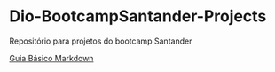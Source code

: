 # Dio-BootcampSantander-Projects
 Repositório para projetos do bootcamp Santander

[Guia Básico Markdown](https://docs.pipz.com/central-de-ajuda/learning-center/guia-basico-de-markdown#open)
